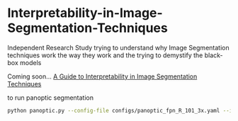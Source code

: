 # Interpretability-in-Image-Segmentation-Techniques
Independent Research Study trying to understand why Image Segmentation techniques work the way they work and the trying to demystify the black-box models

Coming soon...
[A Guide to Interpretability in Image Segmentation Techniques](https://interpretability-in-image-segmentation-techniques.readthedocs.io/en/latest/)

to run panoptic segmentation

```bash
python panoptic.py --config-file configs/panoptic_fpn_R_101_3x.yaml --input samples/water-bird.jpeg --opts MODEL.WEIGHTS model_final_c10459.pkl MODEL.DEVICE cpu
```
